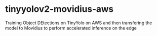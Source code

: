 # tinyyolov2-movidius-aws
Training Object DEtections on TinyYolo on AWS and then transfering the model to Movidius to perform accelerated inference on the edge
